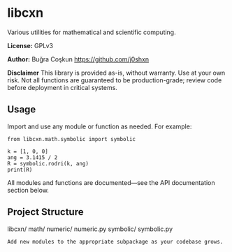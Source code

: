 # libcxn 

Various utilities for mathematical and scientific computing.

**License:** GPLv3

**Author:** Buğra Coşkun
https://github.com/j0shxn

**Disclaimer**
This library is provided as-is, without warranty. Use at your own risk. Not all
functions are guaranteed to be production-grade; review code before deployment
in critical systems.

## Usage

Import and use any module or function as needed. For example:

    from libcxn.math.symbolic import symbolic

    k = [1, 0, 0]
    ang = 3.1415 / 2
    R = symbolic.rodri(k, ang)
    print(R)

All modules and functions are documented—see the API documentation section below.

## Project Structure

libcxn/
  math/
    numeric/
      numeric.py
    symbolic/
      symbolic.py

    Add new modules to the appropriate subpackage as your codebase grows.

